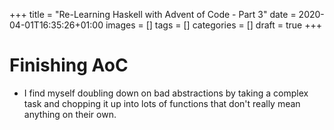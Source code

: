 +++
title = "Re-Learning Haskell with Advent of Code - Part 3"
date = 2020-04-01T16:35:26+01:00
images = []
tags = []
categories = []
draft = true
+++

# Finishing AoC

- I find myself doubling down on bad abstractions by taking a complex
  task and chopping it up into lots of functions that don't really mean
  anything on their own.
